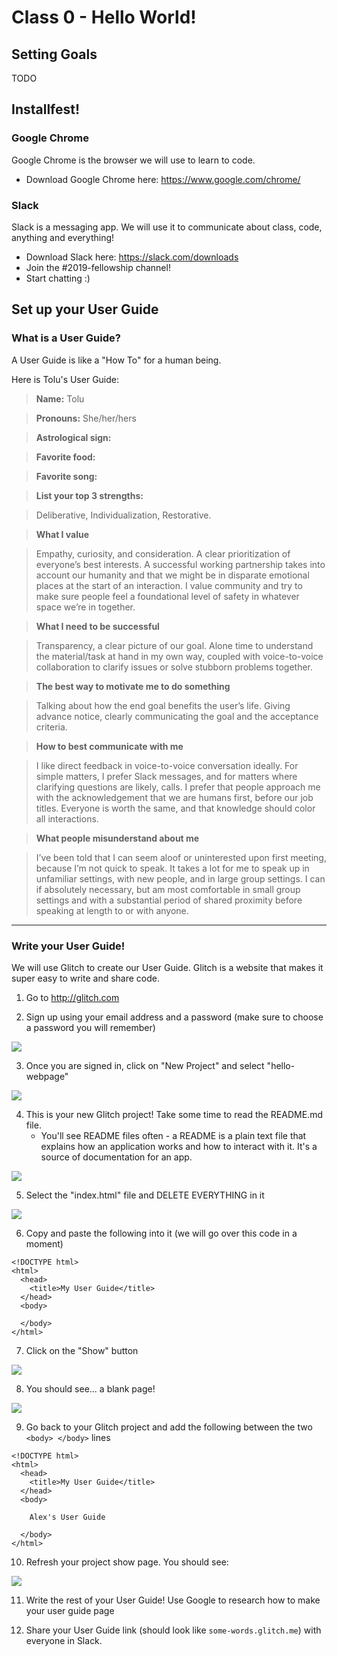 # Class 0 - Hello World!

## Setting Goals

TODO

## Installfest!

### Google Chrome

Google Chrome is the browser we will use to learn to code.

* Download Google Chrome here: https://www.google.com/chrome/

### Slack

Slack is a messaging app. We will use it to communicate about class, code, anything and everything!

* Download Slack here: https://slack.com/downloads
* Join the #2019-fellowship channel!
* Start chatting :)

## Set up your User Guide

### What is a User Guide?

A User Guide is like a "How To" for a human being.

Here is Tolu's User Guide:

> **Name:** Tolu

> **Pronouns:** She/her/hers

> **Astrological sign:**

> **Favorite food:**

> **Favorite song:**

> **List your top 3 strengths:**

> Deliberative, Individualization, Restorative.

> **What I value**

> Empathy, curiosity, and consideration. A clear prioritization of everyone’s best interests. A successful working partnership takes into account our humanity and that we might be in disparate emotional places at the start of an interaction. I value community and try to make sure people feel a foundational level of safety in whatever space we’re in together.

> **What I need to be successful**

> Transparency, a clear picture of our goal. Alone time to understand the material/task at hand in my own way, coupled with voice-to-voice collaboration to clarify issues or solve stubborn problems together.

> **The best way to motivate me to do something**

> Talking about how the end goal benefits the user’s life. Giving advance notice, clearly communicating the goal and the acceptance criteria.

> **How to best communicate with me**

> I like direct feedback in voice-to-voice conversation ideally. For simple matters, I prefer Slack messages, and for matters where clarifying questions are likely, calls. I prefer that people approach me with the acknowledgement that we are humans first, before our job titles. Everyone is worth the same, and that knowledge should color all interactions.

> **What people misunderstand about me**

> I’ve been told that I can seem aloof or uninterested upon first meeting, because I’m not quick to speak. It takes a lot for me to speak up in unfamiliar settings, with new people, and in large group settings. I can if absolutely necessary, but am most comfortable in small group settings and with a substantial period of shared proximity before speaking at length to or with anyone.

---

### Write your User Guide!

We will use Glitch to create our User Guide. Glitch is a website that makes it super easy to write and share code.

1. Go to http://glitch.com

2. Sign up using your email address and a password (make sure to choose a password you will remember)

![](images/glitch1.png)

3. Once you are signed in, click on "New Project" and select "hello-webpage"

![](images/glitch2.png)

4. This is your new Glitch project! Take some time to read the README.md file.
	* You'll see README files often - a README is a plain text file that explains how an application works and how to interact with it. It's a source of documentation for an app.

![](images/glitch3.png)

5. Select the "index.html" file and DELETE EVERYTHING in it

![](images/glitch4.png)

6. Copy and paste the following into it (we will go over this code in a moment)

```
<!DOCTYPE html>
<html>
  <head>
    <title>My User Guide</title>
  </head>
  <body>

  </body>
</html>
```

7. Click on the "Show" button

![](images/glitch5.png)

8. You should see... a blank page!

![](images/glitch6.png)

9. Go back to your Glitch project and add the following between the two `<body> </body>` lines

```
<!DOCTYPE html>
<html>
  <head>
    <title>My User Guide</title>
  </head>
  <body>

    Alex's User Guide

  </body>
</html>
```

10. Refresh your project show page. You should see:

![](images/glitch7.png)

11. Write the rest of your User Guide! Use Google to research how to make your user guide page

12. Share your User Guide link (should look like `some-words.glitch.me`) with everyone in Slack.

